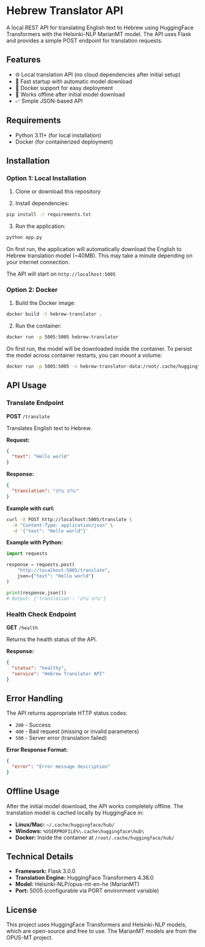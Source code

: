 # Hebrew Translator API

A local REST API for translating English text to Hebrew using HuggingFace Transformers with the Helsinki-NLP MarianMT model. The API uses Flask and provides a simple POST endpoint for translation requests.

## Features

- 🌐 Local translation API (no cloud dependencies after initial setup)
- 🚀 Fast startup with automatic model download
- 🐳 Docker support for easy deployment
- 💪 Works offline after initial model download
- ✅ Simple JSON-based API

## Requirements

- Python 3.11+ (for local installation)
- Docker (for containerized deployment)

## Installation

### Option 1: Local Installation

1. Clone or download this repository

2. Install dependencies:
```bash
pip install -r requirements.txt
```

3. Run the application:
```bash
python app.py
```

On first run, the application will automatically download the English to Hebrew translation model (~40MB). This may take a minute depending on your internet connection.

The API will start on `http://localhost:5005`

### Option 2: Docker

1. Build the Docker image:
```bash
docker build -t hebrew-translator .
```

2. Run the container:
```bash
docker run -p 5005:5005 hebrew-translator
```

On first run, the model will be downloaded inside the container. To persist the model across container restarts, you can mount a volume:

```bash
docker run -p 5005:5005 -v hebrew-translator-data:/root/.cache/huggingface hebrew-translator
```

## API Usage

### Translate Endpoint

**POST** `/translate`

Translates English text to Hebrew.

**Request:**
```json
{
  "text": "Hello world"
}
```

**Response:**
```json
{
  "translation": "שלום עולם"
}
```

**Example with curl:**
```bash
curl -X POST http://localhost:5005/translate \
  -H "Content-Type: application/json" \
  -d '{"text": "Hello world"}'
```

**Example with Python:**
```python
import requests

response = requests.post(
    "http://localhost:5005/translate",
    json={"text": "Hello world"}
)

print(response.json())
# Output: {'translation': 'שלום עולם'}
```

### Health Check Endpoint

**GET** `/health`

Returns the health status of the API.

**Response:**
```json
{
  "status": "healthy",
  "service": "Hebrew Translator API"
}
```

## Error Handling

The API returns appropriate HTTP status codes:

- `200` - Success
- `400` - Bad request (missing or invalid parameters)
- `500` - Server error (translation failed)

**Error Response Format:**
```json
{
  "error": "Error message description"
}
```

## Offline Usage

After the initial model download, the API works completely offline. The translation model is cached locally by HuggingFace in:

- **Linux/Mac:** `~/.cache/huggingface/hub/`
- **Windows:** `%USERPROFILE%\.cache\huggingface\hub\`
- **Docker:** Inside the container at `/root/.cache/huggingface/hub/`

## Technical Details

- **Framework:** Flask 3.0.0
- **Translation Engine:** HuggingFace Transformers 4.36.0
- **Model:** Helsinki-NLP/opus-mt-en-he (MarianMT)
- **Port:** 5005 (configurable via PORT environment variable)

## License

This project uses HuggingFace Transformers and Helsinki-NLP models, which are open-source and free to use. The MarianMT models are from the OPUS-MT project.

